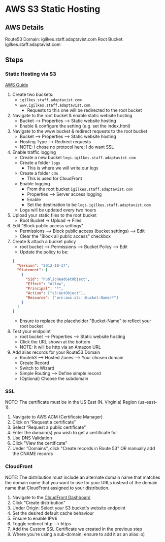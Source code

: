 # AWS S3 Static Hosting

## AWS Details

Route53 Domain: igilkes.staff.adaptavist.com
Root Bucket: igilkes.staff.adaptavist.com

## Steps

### Static Hosting via S3

[AWS Guide](https://docs.aws.amazon.com/AmazonS3/latest/userguide/website-hosting-custom-domain-walkthrough.html)

1. Create two buckets:
   - `igilkes.staff.adaptavist.com`
   - `www.igilkes.staff.adaptavist.com`
     - Requests to this one will be redirected to the root bucket
2. Navigate to the root bucket & enable static website hosting
   - Bucket --> Properties --> Static website hosting
   - Enable & configure the setting (e.g. set the index.html)
3. Navigate to the www bucket & redirect requests to the root bucket
   - Bucket --> Properties --> Static website hosting
   - Hosting Type --> Redirect requests
   - NOTE: I chose no protocol here; I do want SSL
4. Enable traffic logging
   - Create a new bucket `logs.igilkes.staff.adaptavist.com`
   - Create a folder `logs`
     - This is where we will write our logs
   - Create a folder `cdn`
     - This is used for CloudFront
   - Enable logging
     - From the root bucket `igilkes.staff.adaptavist.com`
     - Properties --> Server access logging
     - Enable
     - Set the destination to be `logs.igilkes.staff.adaptavist.com`
   - Logs will be updated every two hours
5. Upload your static files to the root bucket
   - Root Bucket -> Upload -> Files
6. Edit "Block public access settings"
   - Permissions --> Block public access (bucket settings) --> Edit
   - Clear the "Block all public access" checkbox
7. Create & attach a bucket policy
   - root bucket --> Permissions --> Bucket Policy --> Edit
   - Update the policy to be:
   ```json
   {
     "Version": "2012-10-17",
     "Statement": [
       {
         "Sid": "PublicReadGetObject",
         "Effect": "Allow",
         "Principal": "*",
         "Action": ["s3:GetObject"],
         "Resource": ["arn:aws:s3:::Bucket-Name/*"]
       }
     ]
   }
   ```
   - Ensure to replace the placeholder "Bucket-Name" to reflect your root bucket
8. Test your endpoint
   - root bucket --> Properties --> Static website hosting
   - Click the URL shown at the bottom
   - NOTE: It will be http via an Amazon URL
9. Add alias records for your Route53 Domain
   - Route53 --> Hosted Zones --> Your chosen domain
   - Create Record
   - Switch to Wizard
   - Simple Routing --> Define simple record
   - (Optional) Choose the subdomain

### SSL

NOTE: The certificate must be in the US East (N. Virginia) Region (us-east-1).

1. Navigate to AWS ACM (Certificate Manager)
2. Click on “Request a certificate”
3. Select “Request a public certificate”
4. Enter the domain(s) you wish to get a certificate for
5. Use DNS Validation
6. Click "View the certificate"
7. Under "Domains", click "Create records in Route 53" OR manually add the CNAME records

### CloudFront

NOTE: The distribution must include an alternate domain name that matches the domain name that you want to use for your URLs instead of the domain name that CloudFront assigned to your distribution.

1. Navigate to the [CloudFront Dashboard](https://console.aws.amazon.com/cloudfront/v4/home)
2. Click "Create distribution"
3. Under Origin: Select your S3 bucket's website endpoint
4. Set the desired default cache behaviour
5. Ensure to enable IPV6
6. Toggle redirect http --> https
7. Add the Custom SSL Certificate we created in the previous step
8. Where you're using a sub-domain; ensure to add it as an alias :o)
